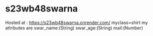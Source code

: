 # s23wb48swarna

Hosted at : https://s23wb48swarna.onrender.com/
myclass=shirt 
my attributes are 
swar_name:(String) 
swar_age:(String) 
mail:(Number)